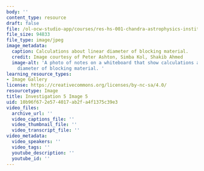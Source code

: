 ```yaml
---
body: ''
content_type: resource
draft: false
file: /ol-ocw-studio-app/courses/res-hs-001-chandra-astrophysics-institute/mithfh_chandra_inv5_blocma.jpg
file_size: 94833
file_type: image/jpeg
image_metadata:
  caption: Calculations about linear diameter of blocking material.
  credit: Image courtesy of Peter Ashton, Simba Kol, Shakib Ahmed
  image-alt: 'A photo of notes on a whiteboard that show calculations about linear
    diameter of blocking material. '
learning_resource_types:
- Image Gallery
license: https://creativecommons.org/licenses/by-nc-sa/4.0/
resourcetype: Image
title: Investigation 5 Image 5
uid: 10b96f67-2e57-4017-ab2f-a4f1375c39e3
video_files:
  archive_url: ''
  video_captions_file: ''
  video_thumbnail_file: ''
  video_transcript_file: ''
video_metadata:
  video_speakers: ''
  video_tags: ''
  youtube_description: ''
  youtube_id: ''
---
```


